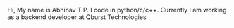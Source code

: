<!---
- 👋 Hi, I’m @abhinavtp-2000
- 👀 I’m interested in ...
- 🌱 I’m currently learning ...
- 💞️ I’m looking to collaborate on ...
- 📫 How to reach me ...
--->
  Hi, My name is Abhinav T P. I code in python/c/c++.
  Currently I am working as a backend developer at Qburst Technologies
<!---
abhinavtp-2000/abhinavtp-2000 is a ✨ special ✨ repository because its `README.md` (this file) appears on your GitHub profile.
You can click the Preview link to take a look at your changes.
--->
